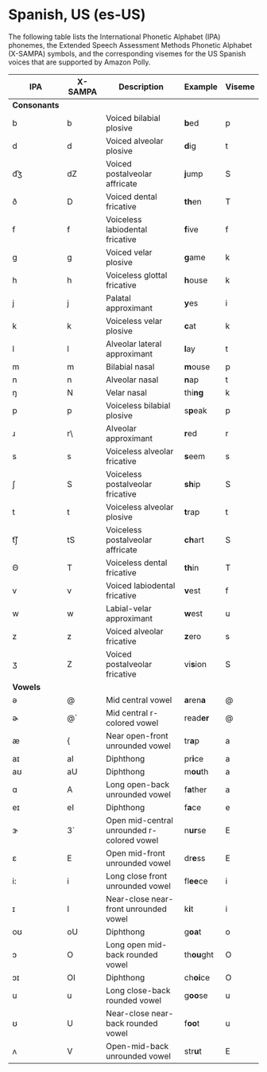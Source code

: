 # Spanish, US \(es\-US\)<a name="ph-table-spanish-us"></a>

The following table lists the International Phonetic Alphabet \(IPA\) phonemes, the Extended Speech Assessment Methods Phonetic Alphabet \(X\-SAMPA\) symbols, and the corresponding visemes for the US Spanish voices that are supported by Amazon Polly\.


| IPA | X\-SAMPA | Description | Example | Viseme | 
| --- | --- | --- | --- | --- | 
|  **Consonants**  | 
| b | b | Voiced bilabial plosive | **b**ed | p | 
| d | d | Voiced alveolar plosive | **d**ig | t | 
| d͡ʒ | dZ | Voiced postalveolar affricate | **j**ump | S | 
| ð | D | Voiced dental fricative | **th**en | T | 
| f | f | Voiceless labiodental fricative | **f**ive | f | 
| g | g | Voiced velar plosive | **g**ame | k | 
| h | h | Voiceless glottal fricative | **h**ouse | k | 
| j | j | Palatal approximant | **y**es | i | 
| k | k | Voiceless velar plosive | **c**at | k | 
| l | l | Alveolar lateral approximant | **l**ay | t | 
| m | m | Bilabial nasal | **m**ouse | p | 
| n | n | Alveolar nasal | **n**ap | t | 
| ŋ | N | Velar nasal | thi**ng** | k | 
| p | p | Voiceless bilabial plosive | s**p**eak | p | 
| ɹ | r\\ | Alveolar approximant | **r**ed | r | 
| s | s | Voiceless alveolar fricative | **s**eem | s | 
| ʃ | S | Voiceless postalveolar fricative | **sh**ip | S | 
| t | t | Voiceless alveolar plosive | **t**rap | t | 
| t͡ʃ | tS | Voiceless postalveolar affricate | **ch**art | S | 
| Θ | T | Voiceless dental fricative | **th**in | T | 
| v | v | Voiced labiodental fricative | **v**est | f | 
| w | w | Labial\-velar approximant | **w**est | u | 
| z | z | Voiced alveolar fricative | **z**ero | s | 
| ʒ | Z | Voiced postalveolar fricative | vi**s**ion | S | 
|  **Vowels**  | 
| ə | @ | Mid central vowel | **a**ren**a** | @ | 
| ɚ | @` | Mid central r\-colored vowel | read**er** | @ | 
| æ | \{ | Near open\-front unrounded vowel | tr**a**p | a | 
| aɪ | aI | Diphthong | pr**i**ce | a | 
| aʊ | aU | Diphthong | m**ou**th | a | 
| ɑ | A | Long open\-back unrounded vowel | f**a**ther | a | 
| eɪ | eI | Diphthong | f**a**ce | e | 
| ɝ | 3` | Open mid\-central unrounded r\-colored vowel | n**ur**se | E | 
| ɛ | E | Open mid\-front unrounded vowel | dr**e**ss | E | 
| i: | i | Long close front unrounded vowel | fl**ee**ce | i | 
| ɪ | I | Near\-close near\-front unrounded vowel | k**i**t | i | 
| oʊ | oU | Diphthong | g**oa**t | o | 
| ɔ | O | Long open mid\-back rounded vowel | th**ou**ght | O | 
| ɔɪ | OI | Diphthong | ch**oi**ce | O | 
| u | u | Long close\-back rounded vowel | g**oo**se | u | 
| ʊ | U | Near\-close near\-back rounded vowel | f**oo**t | u | 
| ʌ | V | Open\-mid\-back unrounded vowel | str**u**t | E | 